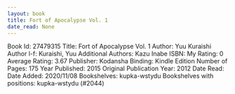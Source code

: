 ```yaml
---
layout: book
title: Fort of Apocalypse Vol. 1
date_read: None
---
```


Book Id: 27479315
Title: Fort of Apocalypse Vol. 1
Author: Yuu Kuraishi
Author l-f: Kuraishi, Yuu
Additional Authors: Kazu Inabe
ISBN: 
My Rating: 0
Average Rating: 3.67
Publisher: Kodansha
Binding: Kindle Edition
Number of Pages: 175
Year Published: 2015
Original Publication Year: 2012
Date Read: 
Date Added: 2020/11/08
Bookshelves: kupka-wstydu
Bookshelves with positions: kupka-wstydu (#2044)

